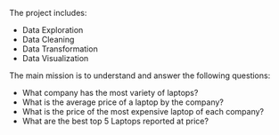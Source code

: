 The project includes:
  - Data Exploration
  - Data Cleaning
  - Data Transformation
  - Data Visualization


The main mission is to understand and answer the following questions: 

  - What company has the most variety of laptops?
  - What is the average price of a laptop by the company?
  - What is the price of the most expensive laptop of each company?
  - What are the best top 5 Laptops reported at price?
